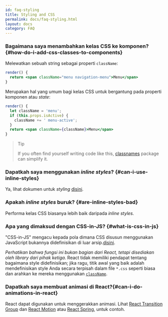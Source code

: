 ```yaml
---
id: faq-styling
title: Styling and CSS
permalink: docs/faq-styling.html
layout: docs
category: FAQ
---
```


### Bagaimana saya menambahkan kelas CSS ke komponen? {#how-do-i-add-css-classes-to-components}

Melewatkan sebuah string sebagai properti `className`:

```jsx
render() {
  return <span className="menu navigation-menu">Menu</span>
}
```

Merupakan hal yang umum bagi kelas CSS untuk bergantung pada properti komponen atau _state_:

```jsx
render() {
  let className = 'menu';
  if (this.props.isActive) {
    className += ' menu-active';
  }
  return <span className={className}>Menu</span>
}
```

>Tip
>
>If you often find yourself writing code like this, [classnames](https://www.npmjs.com/package/classnames#usage-with-reactjs) package can simplify it.

### Dapatkah saya menggunakan _inline styles_? {#can-i-use-inline-styles}

Ya, lihat dokumen untuk _styling_ [disini](/docs/dom-elements.html#style).

### Apakah _inline styles_ buruk? {#are-inline-styles-bad}

Performa kelas CSS biasanya lebih baik daripada _inline styles._

### Apa yang dimaksud dengan CSS-in-JS? {#what-is-css-in-js}

"CSS-in-JS" mengacu kepada pola dimana CSS disusun menggunakan JavaScript bukannya didefinisikan di luar arsip.[disini](https://github.com/MicheleBertoli/css-in-js).

_Perhatikan bahwa fungsi ini bukan bagian dari React, tetapi disediakan oleh library dari pihak ketiga._ React tidak memiliki pendapat tentang bagaimana style didefinisikan; jika ragu, titik awal yang baik adalah mendefinisikan style Anda secara terpisah dalam file `*.css` seperti biasa dan arahkan ke mereka menggunakan [`className`](/docs/dom-elements.html#classname).

### Dapatkah saya membuat animasi di React?{#can-i-do-animations-in-react}

React dapat digunakan untuk menggerakkan animasi. Lihat [React Transition Group](https://reactcommunity.org/react-transition-group/) dan [React Motion](https://github.com/chenglou/react-motion) atau [React Spring](https://github.com/react-spring/react-spring), untuk contoh.
